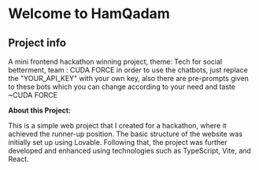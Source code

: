 # Welcome to HamQadam


## Project info
A mini frontend hackathon winning project, theme: Tech for social betterment, team : CUDA FORCE
in order to use the chatbots, just replace the "YOUR_API_KEY" with your own key, also there are pre-prompts given to these bots which you can change according to your need and taste
~CUDA FORCE

**About this Project:**

This is a simple web project that I created for a hackathon, where it achieved the runner-up position. The basic structure of the website was initially set up using Lovable. Following that, the project was further developed and enhanced using technologies such as TypeScript, Vite, and React.


